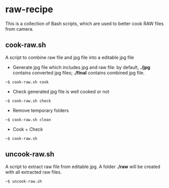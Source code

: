 raw-recipe
==========

This is a collection of Bash scripts, which are used to better cook RAW files from camera.

## cook-raw.sh

A script to combine raw file and jpg file into a editable jpg file

- Generate jpg file which includes jpg and raw file: by default, **./jpg** contains converted jpg files; **./final** contains combined jpg file.
```
~$ cook-raw.sh cook
```

- Check generated jpg file is well cooked or not
```
~$ cook-raw.sh check
```

- Remove temporary folders
```
~$ cook-raw.sh clean
```

- Cook + Check
```
~$ cook-raw.sh
```
## uncook-raw.sh

A script to extract raw file from editable jpg. A folder **./raw** will be created with all extracted raw files.
```
~$ uncook-raw.sh
```

